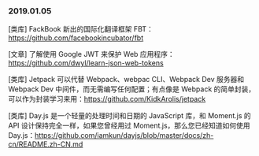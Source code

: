 ### 2019.01.05

[类库] FackBook 新出的国际化翻译框架 FBT：<https://github.com/facebookincubator/fbt>

[文章] 了解使用 Google JWT 来保护 Web 应用程序：<https://github.com/dwyl/learn-json-web-tokens>

[类库] Jetpack 可以代替 Webpack、webpac CLI、Webpack Dev 服务器和 Webpack Dev 中间件，而无需编写任何配置；有点像是 Webpack 的简单封装，可以作为封装学习来用：<https://github.com/KidkArolis/jetpack>

[类库] Day.js 是一个轻量的处理时间和日期的 JavaScript 库，和 Moment.js 的 API 设计保持完全一样，如果您曾经用过 Moment.js，那么您已经知道如何使用 Day.js：<https://github.com/iamkun/dayjs/blob/master/docs/zh-cn/README.zh-CN.md>  
